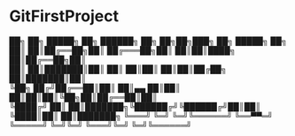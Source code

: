 # GitFirstProject
██╗   ██╗ █████╗ ██╗      ██████╗ ██╗   ██╗██╗███╗   ██╗ █████╗ ██╗     
██║   ██║██╔══██╗██║     ██╔═══██╗██║   ██║██║████╗  ██║██╔══██╗██║     
██║   ██║███████║██║     ██║   ██║██║   ██║██║██╔██╗ ██║███████║██║     
╚██╗ ██╔╝██╔══██║██║     ██║▄▄ ██║██║   ██║██║██║╚██╗██║██╔══██║██║     
 ╚████╔╝ ██║  ██║███████╗╚██████╔╝╚██████╔╝██║██║ ╚████║██║  ██║███████╗
  ╚═══╝  ╚═╝  ╚═╝╚══════╝ ╚══▀▀═╝  ╚═════╝ ╚═╝╚═╝  ╚═══╝╚═╝  ╚═╝╚══════╝
